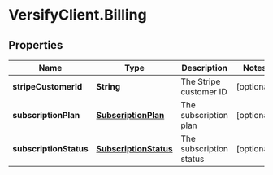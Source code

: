 # VersifyClient.Billing

## Properties

Name | Type | Description | Notes
------------ | ------------- | ------------- | -------------
**stripeCustomerId** | **String** | The Stripe customer ID | [optional] 
**subscriptionPlan** | [**SubscriptionPlan**](SubscriptionPlan.md) | The subscription plan | [optional] 
**subscriptionStatus** | [**SubscriptionStatus**](SubscriptionStatus.md) | The subscription status | [optional] 


